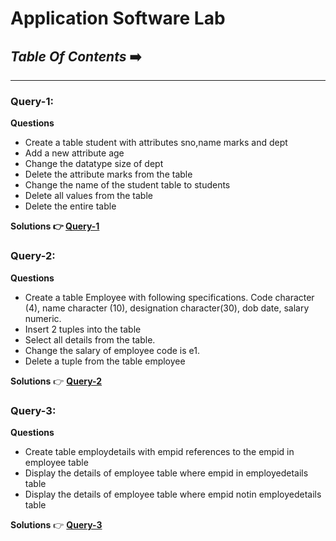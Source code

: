 # Application Software Lab
##  *Table Of Contents*  ➡️
---
### Query-1:
**Questions**

- Create a table student with attributes sno,name marks and dept
- Add a new attribute age
- Change the datatype size of dept
- Delete the attribute marks from the table
- Change the name of the student table to students
- Delete all values from the table
- Delete the entire table

**Solutions
👉  [**Query-1**](https://github.com/injusticescorpio/cec_application_software_lab_1/blob/master/application%20software.sql)**

### Query-2:
**Questions**

-  Create a table Employee with following specifications.
   Code character (4), name character (10), designation character(30), dob date, salary numeric.
-  Insert 2 tuples into the table
-  Select all details from the table.
-  Change the salary of employee code is e1.
-  Delete a tuple from the table employee

**Solutions**
👉  [**Query-2**](https://github.com/injusticescorpio/cec_application_software_lab_1/blob/master/application%20software2.sql)

### Query-3:
**Questions**

-  Create table employdetails with empid references to the empid in employee table
-  Display the details of employee table where empid in employedetails table
-  Display the details of employee table where empid notin employedetails table

**Solutions**
👉  [**Query-3**](https://github.com/injusticescorpio/cec_application_software_lab_1/blob/master/application%20software3.sql)
